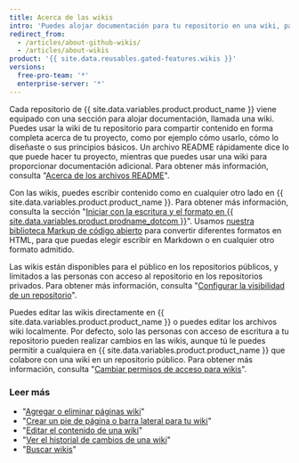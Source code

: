```yaml
---
title: Acerca de las wikis
intro: 'Puedes alojar documentación para tu repositorio en una wiki, para que otros puedan usar y colaborar con tu proyecto.'
redirect_from:
  - /articles/about-github-wikis/
  - /articles/about-wikis
product: '{{ site.data.reusables.gated-features.wikis }}'
versions:
  free-pro-team: '*'
  enterprise-server: '*'
---
```


Cada repositorio de {{ site.data.variables.product.product_name }} viene equipado con una sección para alojar documentación, llamada una wiki. Puedes usar la wiki de tu repositorio para compartir contenido en forma completa acerca de tu proyecto, como por ejemplo cómo usarlo, cómo lo diseñaste o sus principios básicos. Un archivo README rápidamente dice lo que puede hacer tu proyecto, mientras que puedes usar una wiki para proporcionar documentación adicional. Para obtener más información, consulta "[Acerca de los archivos README](/articles/about-readmes/)".

Con las wikis, puedes escribir contenido como en cualquier otro lado en {{ site.data.variables.product.product_name }}. Para obtener más información, consulta la sección "[Iniciar con la escritura y el formato en {{ site.data.variables.product.prodname_dotcom }}](/articles/getting-started-with-writing-and-formatting-on-github)". Usamos [nuestra biblioteca Markup de código abierto](https://github.com/github/markup) para convertir diferentes formatos en HTML, para que puedas elegir escribir en Markdown o en cualquier otro formato admitido.

Las wikis están disponibles para el público en los repositorios públicos, y limitados a las personas con acceso al repositorio en los repositorios privados. Para obtener más información, consulta "[Configurar la visibilidad de un repositorio](/articles/setting-repository-visibility)".

Puedes editar las wikis directamente en {{ site.data.variables.product.product_name }} o puedes editar los archivos wiki localmente. Por defecto, solo las personas con acceso de escritura a tu repositorio pueden realizar cambios en las wikis, aunque tú le puedes permitir a cualquiera en {{ site.data.variables.product.product_name }} que colabore con una wiki en un repositorio público. Para obtener más información, consulta "[Cambiar permisos de acceso para wikis](/articles/changing-access-permissions-for-wikis)".

### Leer más

- "[Agregar o eliminar páginas wiki](/articles/adding-or-editing-wiki-pages)"
- "[Crear un pie de página o barra lateral para tu wiki](/articles/creating-a-footer-or-sidebar-for-your-wiki)"
- "[Editar el contenido de una wiki](/articles/editing-wiki-content)"
- "[Ver el historial de cambios de una wiki](/articles/viewing-a-wiki-s-history-of-changes)"
- "[Buscar wikis](/articles/searching-wikis)"
